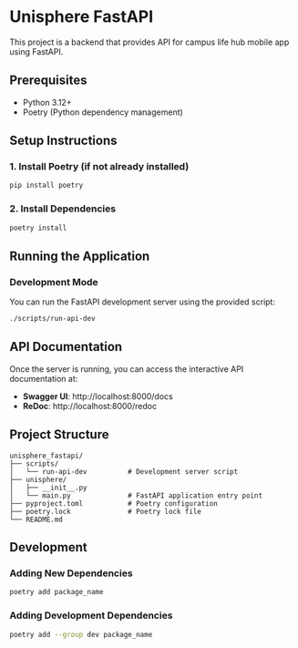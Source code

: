 # Unisphere FastAPI

This project is a backend that provides API for campus life hub mobile app using FastAPI.

## Prerequisites

- Python 3.12+
- Poetry (Python dependency management)

## Setup Instructions

### 1. Install Poetry (if not already installed)

```bash
pip install poetry
```

### 2. Install Dependencies

```bash
poetry install
```

## Running the Application

### Development Mode

You can run the FastAPI development server using the provided script:

```bash
./scripts/run-api-dev
```

## API Documentation

Once the server is running, you can access the interactive API documentation at:

- **Swagger UI**: http://localhost:8000/docs
- **ReDoc**: http://localhost:8000/redoc

## Project Structure

```
unisphere_fastapi/
├── scripts/
│   └── run-api-dev          # Development server script
├── unisphere/
│   ├── __init__.py
│   └── main.py              # FastAPI application entry point
├── pyproject.toml           # Poetry configuration
├── poetry.lock              # Poetry lock file
└── README.md
```

## Development

### Adding New Dependencies

```bash
poetry add package_name
```

### Adding Development Dependencies

```bash
poetry add --group dev package_name
```